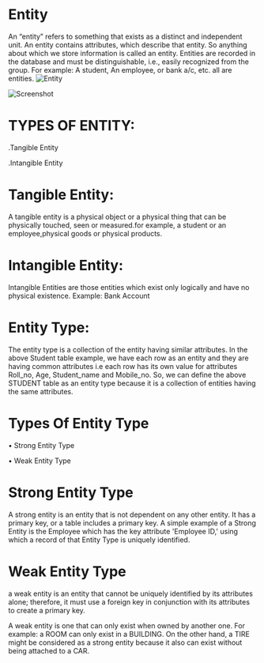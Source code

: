 
# Entity

An “entity” refers to something that exists as a distinct and independent unit. An entity contains attributes, which describe that entity. So anything about which we store information is called an entity. Entities are recorded in the database and must be distinguishable, i.e., easily recognized from the group.
For example: A student, An employee, or bank a/c, etc. all are entities.
![Entity](https://github.com/Bhanu-singh1/Entity/assets/155048175/472f3a1a-20e8-4e62-abf7-e977baf16cb1)

![Screenshot](Entity.png)

 # TYPES OF ENTITY:

.Tangible Entity

.Intangible Entity

# Tangible Entity:

A tangible entity is a physical object or a physical thing that can be physically touched, seen or measured.for example, a student or an employee,physical goods or physical products.

# Intangible Entity:

Intangible Entities are those entities which exist only logically and have no physical existence. Example: Bank Account

# Entity Type:

The entity type is a collection of the entity having similar attributes. In the above Student table example, we have each row as an entity and they are having common attributes i.e each row has its own value for attributes Roll_no, Age, Student_name and Mobile_no. So, we can define the above STUDENT table as an entity type because it is a collection of entities having the same attributes.

# Types Of Entity Type

•	Strong Entity Type

•	Weak Entity Type

# Strong Entity Type
A strong entity is an entity that is not dependent on any other entity. It has a primary key, or a table includes a primary key.
A simple example of a Strong Entity is the Employee which has the key attribute 'Employee ID,' using which a record of that Entity Type is uniquely identified. 

# Weak Entity Type

a weak entity is an entity that cannot be uniquely identified by its attributes alone; therefore, it must use a foreign key in conjunction with its attributes to create a primary key.  

A weak entity is one that can only exist when owned by another one. For example: a ROOM can only exist in a BUILDING. On the other hand, a TIRE might be considered as a strong entity because it also can exist without being attached to a CAR.




